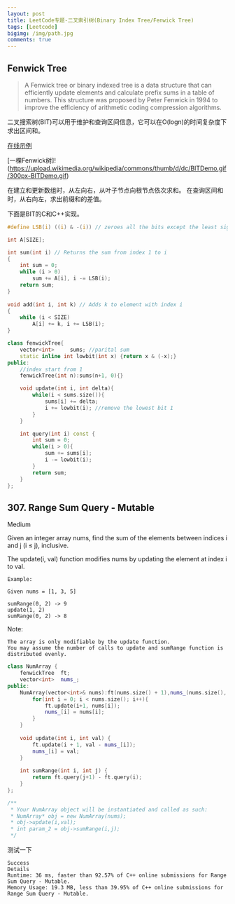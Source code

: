 ```yaml
---
layout: post
title: LeetCode专题-二叉索引树(Binary Index Tree/Fenwick Tree)
tags: [Leetcode]
bigimg: /img/path.jpg
comments: true
---
```


## Fenwick Tree

> A Fenwick tree or binary indexed tree is a data structure that can efficiently update elements and calculate prefix sums in a table of numbers. This structure was proposed by Peter Fenwick in 1994 to improve the efficiency of arithmetic coding compression algorithms.

二叉搜索树(BIT)可以用于维护和查询区间信息，它可以在O(logn)的时间复杂度下求出区间和。

[在线示例](https://visualgo.net/zh/fenwicktree)

[一棵Fenwick树]!(https://upload.wikimedia.org/wikipedia/commons/thumb/d/dc/BITDemo.gif/300px-BITDemo.gif)

在建立和更新数组时，从左向右，从叶子节点向根节点依次求和。
在查询区间和时，从右向左，求出前缀和的差值。

下面是BIT的C和C++实现。
```c
#define LSB(i) ((i) & -(i)) // zeroes all the bits except the least significant one

int A[SIZE];

int sum(int i) // Returns the sum from index 1 to i
{
    int sum = 0;
    while (i > 0) 
        sum += A[i], i -= LSB(i);
    return sum;
}
 
void add(int i, int k) // Adds k to element with index i
{
    while (i < SIZE) 
        A[i] += k, i += LSB(i);
}
```

```c++
class fenwickTree{
    vector<int>     sums; //parital sum
    static inline int lowbit(int x) {return x & (-x);}
public:
    //index start from 1
    fenwickTree(int n):sums(n+1, 0){}

    void update(int i, int delta){
        while(i < sums.size()){
            sums[i] += delta;
            i += lowbit(i); //remove the lowest bit 1
        }
    }

    int query(int i) const {
        int sum = 0;
        while(i > 0){
            sum += sums[i];
            i -= lowbit(i);
        }
        return sum;
    }
};
```

## 307. Range Sum Query - Mutable

Medium

Given an integer array nums, find the sum of the elements between indices i and j (i ≤ j), inclusive.

The update(i, val) function modifies nums by updating the element at index i to val.

```
Example:

Given nums = [1, 3, 5]

sumRange(0, 2) -> 9
update(1, 2)
sumRange(0, 2) -> 8
```

Note:

    The array is only modifiable by the update function.
    You may assume the number of calls to update and sumRange function is distributed evenly.


```c++
class NumArray {
    fenwickTree  ft;
    vector<int>  nums_;
public:
    NumArray(vector<int>& nums):ft(nums.size() + 1),nums_(nums.size(), 0) {
        for(int i = 0; i < nums.size(); i++){
            ft.update(i+1, nums[i]);
            nums_[i] = nums[i];
        }
    }
    
    void update(int i, int val) {
        ft.update(i + 1, val - nums_[i]);
        nums_[i] = val;
    }
    
    int sumRange(int i, int j) {
        return ft.query(j+1) - ft.query(i);
    }
};

/**
 * Your NumArray object will be instantiated and called as such:
 * NumArray* obj = new NumArray(nums);
 * obj->update(i,val);
 * int param_2 = obj->sumRange(i,j);
 */
```
测试一下
```
Success
Details
Runtime: 36 ms, faster than 92.57% of C++ online submissions for Range Sum Query - Mutable.
Memory Usage: 19.3 MB, less than 39.95% of C++ online submissions for Range Sum Query - Mutable.
```